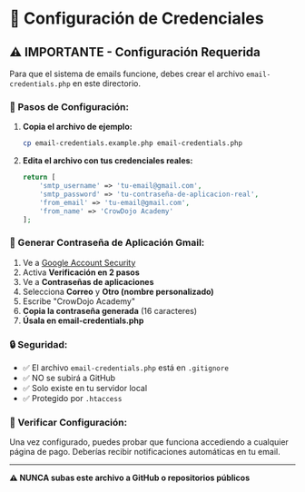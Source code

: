 # 🔐 Configuración de Credenciales

## ⚠️ IMPORTANTE - Configuración Requerida

Para que el sistema de emails funcione, debes crear el archivo `email-credentials.php` en este directorio.

### 📝 Pasos de Configuración:

1. **Copia el archivo de ejemplo:**
   ```bash
   cp email-credentials.example.php email-credentials.php
   ```

2. **Edita el archivo con tus credenciales reales:**
   ```php
   return [
       'smtp_username' => 'tu-email@gmail.com',
       'smtp_password' => 'tu-contraseña-de-aplicacion-real',
       'from_email' => 'tu-email@gmail.com',
       'from_name' => 'CrowDojo Academy'
   ];
   ```

### 🔑 Generar Contraseña de Aplicación Gmail:

1. Ve a [Google Account Security](https://myaccount.google.com/security)
2. Activa **Verificación en 2 pasos**
3. Ve a **Contraseñas de aplicaciones**
4. Selecciona **Correo** y **Otro (nombre personalizado)**
5. Escribe "CrowDojo Academy"
6. **Copia la contraseña generada** (16 caracteres)
7. **Úsala en email-credentials.php**

### 🔒 Seguridad:

- ✅ El archivo `email-credentials.php` está en `.gitignore`
- ✅ NO se subirá a GitHub
- ✅ Solo existe en tu servidor local
- ✅ Protegido por `.htaccess`

### 🧪 Verificar Configuración:

Una vez configurado, puedes probar que funciona accediendo a cualquier página de pago. Deberías recibir notificaciones automáticas en tu email.

---

**⚠️ NUNCA subas este archivo a GitHub o repositorios públicos**